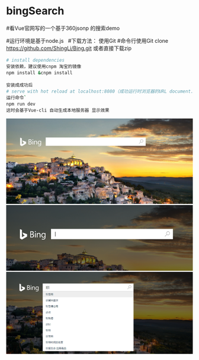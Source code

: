 # bingSearch

#看Vue官网写的一个基于360jsonp 的搜索demo

#运行环境是基于node.js  
#下载方法：
	使用Git 
  #命令行使用Git clone https://github.com/ShingLi/Bing.git
	或者直接下载zip
``` bash
# install dependencies 
安装依赖，建议使用cnpm 淘宝的镜像  
npm install &cnpm install 

安装成成功后
# serve with hot reload at localhost:8080（成功运行时浏览器的URL document.url=>）
运行命令`
npm run dev
这时会基于Vue-cli 自动生成本地服务器 显示效果

```
![image](https://github.com/ShingLi/Bing/blob/master/1.png)
<br/>
![image](https://github.com/ShingLi/Bing/blob/master/2.png)
![image](https://github.com/ShingLi/Bing/blob/master/11.png)
